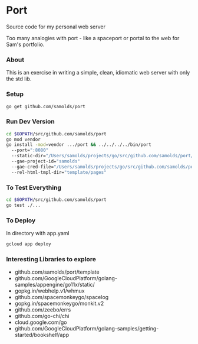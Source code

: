 # Port
Source code for my personal web server

Too many analogies with port - like a spaceport or portal to the web for Sam's
portfolio.


### About
This is an exercise in writing a simple, clean, idiomatic web server with only
the std lib.


### Setup
```sh
go get github.com/samolds/port
```


### Run Dev Version
```sh
cd $GOPATH/src/github.com/samolds/port
go mod vendor
go install -mod=vendor .../port && ../../../../bin/port
  --port=":8080"
  --static-dir="/Users/samolds/projects/go/src/github.com/samolds/port/static"
  --gae-project-id="samolds"
  --gae-cred-file="/Users/samolds/projects/go/src/github.com/samolds/port/static/assetdump/gae_cred_file_samolds.json"
  --rel-html-tmpl-dir="template/pages"
```


### To Test Everything
```sh
cd $GOPATH/src/github.com/samolds/port
go test ./...
```


### To Deploy
In directory with app.yaml

```sh
gcloud app deploy
```


### Interesting Libraries to explore
* github.com/samolds/port/template
* github.com/GoogleCloudPlatform/golang-samples/appengine/go11x/static/
* gopkg.in/webhelp.v1/whmux
* github.com/spacemonkeygo/spacelog
* gopkg.in/spacemonkeygo/monkit.v2
* github.com/zeebo/errs
* github.com/go-chi/chi
* cloud.google.com/go
* github.com/GoogleCloudPlatform/golang-samples/getting-started/bookshelf/app
